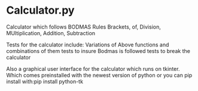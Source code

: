 # Calculator.py

Calculator which follows BODMAS Rules Brackets, of, Division, MUltiplication, Addition, Subtraction


Tests for the calculator include:
    Variations of Above functions and combinations of them
    tests to insure Bodmas is followed
    tests to break the calculator

Also a graphical user interface for the calculator which runs on tkinter. 
Which comes preinstalled with the newest version of python or you can pip install with:pip install python-tk

